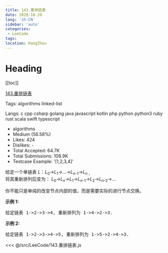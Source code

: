 ```yaml
---
title: 143.重排链表
date: 2020-10-20
lang: 'zh-CN'
sidebar: 'auto'
categories:
 - LeeCode
tags: 
location: HangZhou
---
```


# Heading
[[toc]]

[143.重排链表](https://leetcode-cn.com/problems/reorder-list/description/)

Tags: algorithms linked-list

Langs: c cpp csharp golang java javascript kotlin php python python3 ruby rust scala swift typescript

- algorithms
- Medium (56.58%)
- Likes: 424
- Dislikes: -
- Total Accepted: 64.7K
- Total Submissions: 108.9K
- Testcase Example: '[1,2,3,4]'

<p>给定一个单链表&nbsp;<em>L</em>：<em>L</em><sub>0</sub>&rarr;<em>L</em><sub>1</sub>&rarr;&hellip;&rarr;<em>L</em><sub><em>n</em>-1</sub>&rarr;<em>L</em><sub>n ，</sub><br>
将其重新排列后变为： <em>L</em><sub>0</sub>&rarr;<em>L</em><sub><em>n</em></sub>&rarr;<em>L</em><sub>1</sub>&rarr;<em>L</em><sub><em>n</em>-1</sub>&rarr;<em>L</em><sub>2</sub>&rarr;<em>L</em><sub><em>n</em>-2</sub>&rarr;&hellip;</p>

<p>你不能只是单纯的改变节点内部的值，而是需要实际的进行节点交换。</p>

<p><strong>示例&nbsp;1:</strong></p>

<pre>给定链表 1-&gt;2-&gt;3-&gt;4, 重新排列为 1-&gt;4-&gt;2-&gt;3.</pre>

<p><strong>示例 2:</strong></p>

<pre>给定链表 1-&gt;2-&gt;3-&gt;4-&gt;5, 重新排列为 1-&gt;5-&gt;2-&gt;4-&gt;3.</pre>

<<< @/src/LeeCode/143.重排链表.js
